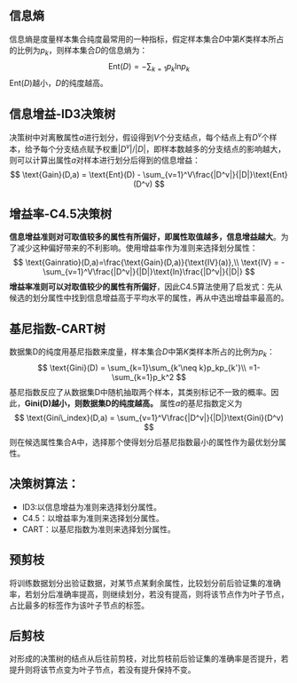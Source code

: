## 信息熵
信息熵是度量样本集合纯度最常用的一种指标，假定样本集合$D$中第$K$类样本所占的比例为$p_k$，则样本集合$D$的信息熵为：
$$
\text{Ent}(D) = -\sum_{k=1}p_k\text{ln}p_k
$$
$\text{Ent}(D)$越小，$D$的纯度越高。
## 信息增益-ID3决策树
决策树中对离散属性$a$进行划分，假设得到$V$个分支结点，每个结点上有$D^v$个样本，给予每个分支结点赋予权重$|D^v|/|D|$，即样本数越多的分支结点的影响越大，则可以计算出属性$a$对样本进行划分后得到的信息增益：
$$
\text{Gain}(D,a) = \text{Ent}(D) - \sum_{v=1}^V\frac{|D^v|}{|D|}\text{Ent}(D^v)
$$
## 增益率-C4.5决策树
**信息增益准则对可取值较多的属性有所偏好，即属性取值越多，信息增益越大**。为了减少这种偏好带来的不利影响。使用增益率作为准则来选择划分属性：
$$
\text{Gainratio}(D,a)=\frac{\text{Gain}(D,a)}{\text{IV}(a)},\\
\text{IV} = -\sum_{v=1}^V\frac{|D^v|}{|D|}\text{ln}\frac{|D^v|}{|D|}
$$
**增益率准则可以对取值较少的属性有所偏好**，因此C4.5算法使用了启发式：先从候选的划分属性中找到信息增益高于平均水平的属性，再从中选出增益率最高的。
## 基尼指数-CART树
数据集D的纯度用基尼指数来度量，样本集合$D$中第$K$类样本所占的比例为$p_k$：
$$
\text{Gini}(D) = \sum_{k=1}\sum_{k'\neq k}p_kp_{k'}\\
=1-\sum_{k=1}p_k^2
$$
基尼指数反应了从数据集D中随机抽取两个样本，其类别标记不一致的概率。因此，**Gini(D)越小，则数据集D的纯度越高。**
属性$a$的基尼指数定义为
$$
\text{Gini\_index}(D,a) = \sum_{v=1}^V\frac{|D^v|}{|D|}\text{Gini}(D^v)
$$
则在候选属性集合A中，选择那个使得划分后基尼指数最小的属性作为最优划分属性。
## 决策树算法：
- ID3:以信息增益为准则来选择划分属性。
- C4.5：以增益率为准则来选择划分属性。
- CART：以基尼指数为准则来选择划分属性。
## 预剪枝
将训练数据划分出验证数据，对某节点某剩余属性，比较划分前后验证集的准确率，若划分后准确率提高，则继续划分，若没有提高，则将该节点作为叶子节点，占比最多的标签作为该叶子节点的标签。
## 后剪枝
对形成的决策树的结点从后往前剪枝，对比剪枝前后验证集的准确率是否提升，若提升则将该节点变为叶子节点，若没有提升保持不变。
